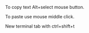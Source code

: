 To copy text Alt+select mouse button.

To paste use mouse middle click.

New terminal tab with ctrl+shift+t
